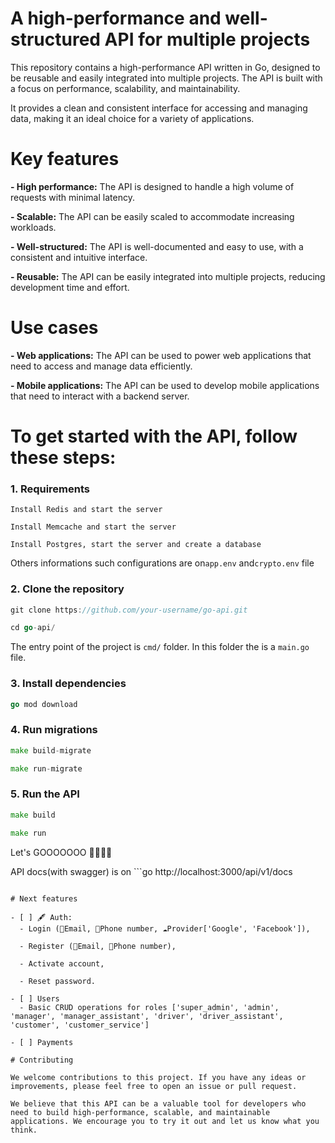 # A high-performance and well-structured API for multiple projects

This repository contains a high-performance API written in Go, designed to be reusable and easily integrated into multiple projects. The API is built with a focus on performance, scalability, and maintainability. 

It provides a clean and consistent interface for accessing and managing data, making it an ideal choice for a variety of applications.


# Key features

**- High performance:** The API is designed to handle a high volume of requests with minimal latency.

**- Scalable:** The API can be easily scaled to accommodate increasing workloads.

**- Well-structured:** The API is well-documented and easy to use, with a consistent and intuitive interface.

**- Reusable:** The API can be easily integrated into multiple projects, reducing development time and effort.


# Use cases

**- Web applications:** The API can be used to power web applications that need to access and manage data efficiently.

**- Mobile applications:** The API can be used to develop mobile applications that need to interact with a backend server.


# To get started with the API, follow these steps:

### 1. Requirements

```Install Redis and start the server```

```Install Memcache and start the server```

```Install Postgres, start the server and create a database ```

Others informations such configurations are on```app.env``` and```crypto.env``` file

### 2. Clone the repository

```go
git clone https://github.com/your-username/go-api.git
```

```go
cd go-api/
```

The entry point of the project is `cmd/` folder. In this folder the is a `main.go` file.

### 3. Install dependencies

```go
go mod download
```

### 4. Run migrations

```go
make build-migrate
```

```go
make run-migrate
```

### 5. Run the API

```go
make build
```

```go
make run
```

Let's GOOOOOOO 🚀🚀🚀🚀

API docs(with swagger) is on ```go
http://localhost:3000/api/v1/docs
```

# Next features

- [ ] 🖋️ Auth:
  - Login (📩Email, 📲Phone number, ☁️Provider['Google', 'Facebook']),
  
  - Register (📩Email, 📲Phone number),
  
  - Activate account,
    
  - Reset password.

- [ ] Users
  - Basic CRUD operations for roles ['super_admin', 'admin', 'manager', 'manager_assistant', 'driver', 'driver_assistant', 'customer', 'customer_service']

- [ ] Payments

# Contributing

We welcome contributions to this project. If you have any ideas or improvements, please feel free to open an issue or pull request.

We believe that this API can be a valuable tool for developers who need to build high-performance, scalable, and maintainable applications. We encourage you to try it out and let us know what you think.
